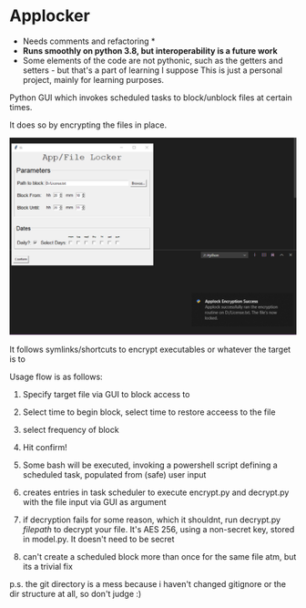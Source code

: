 # Applocker
* Needs comments and refactoring *
* **Runs smoothly on python 3.8, but interoperability is a future work**
* Some elements of the code are not pythonic, such as the getters and setters - but that's a part of learning I suppose
This is just a personal project, mainly for learning purposes. 

Python GUI which invokes scheduled tasks to block/unblock files at certain times.

It does so by encrypting the files in place. 

![Sample](/Capture.PNG?raw=true "Screenie")


It follows symlinks/shortcuts to encrypt executables or whatever the target is to

Usage flow is as follows:

1) Specify target file via GUI to block access to

2) Select time to begin block, select time to restore acceess to the file

3) select frequency of block

4) Hit confirm!

5) Some bash will be executed, invoking a powershell script defining a scheduled task, populated from (safe) user input 

6) creates entries in task scheduler to execute encrypt.py and decrypt.py with the file input via GUI as argument

7) if decryption fails for some reason, which it shouldnt, run decrypt.py *filepath* to decrypt your file. It's AES 256, using a non-secret key, stored in model.py. It doesn't need to be secret

8) can't create a scheduled block more than once for the same file atm, but its a trivial fix

p.s. the git directory is a mess because i haven't changed gitignore or the dir structure at all, so don't judge :) 
